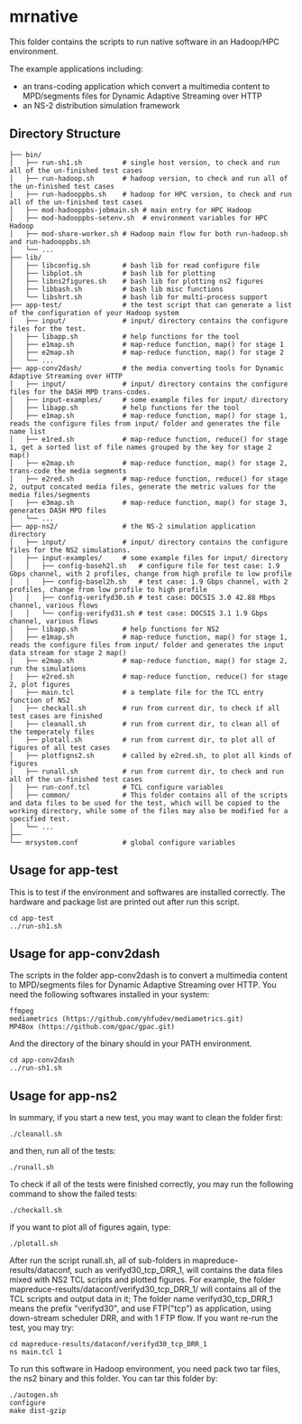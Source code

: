 mrnative
========

This folder contains the scripts to run native software in an Hadoop/HPC environment.

The example applications including:

  * an trans-coding application which convert a multimedia content to MPD/segments files for Dynamic Adaptive Streaming over HTTP
  * an NS-2 distribution simulation framework


Directory Structure
-------------------

    ├── bin/
    │   ├── run-sh1.sh          # single host version, to check and run all of the un-finished test cases
    │   ├── run-hadoop.sh       # hadoop version, to check and run all of the un-finished test cases
    │   ├── run-hadooppbs.sh    # hadoop for HPC version, to check and run all of the un-finished test cases
    │   ├── mod-hadooppbs-jobmain.sh # main entry for HPC Hadoop
    │   ├── mod-hadooppbs-setenv.sh  # environment variables for HPC Hadoop
    │   ├── mod-share-worker.sh # Hadoop main flow for both run-hadoop.sh and run-hadooppbs.sh
    │   └── ...
    ├── lib/
    │   ├── libconfig.sh        # bash lib for read configure file
    │   ├── libplot.sh          # bash lib for plotting
    │   ├── libns2figures.sh    # bash lib for plotting ns2 figures
    │   ├── libbash.sh          # bash lib misc functions
    │   └── libshrt.sh          # bash lib for multi-process support
    ├── app-test/               # the test script that can generate a list of the configuration of your Hadoop system
    │   ├── input/              # input/ directory contains the configure files for the test.
    │   ├── libapp.sh           # help functions for the tool
    │   ├── e1map.sh            # map-reduce function, map() for stage 1
    │   ├── e2map.sh            # map-reduce function, map() for stage 2
    │   └── ...
    ├── app-conv2dash/          # the media converting tools for Dynamic Adaptive Streaming over HTTP
    │   ├── input/              # input/ directory contains the configure files for the DASH MPD trans-codes.
    │   ├── input-examples/     # some example files for input/ directory
    │   ├── libapp.sh           # help functions for the tool
    │   ├── e1map.sh            # map-reduce function, map() for stage 1, reads the configure files from input/ folder and generates the file name list
    │   ├── e1red.sh            # map-reduce function, reduce() for stage 1, get a sorted list of file names grouped by the key for stage 2 map()
    │   ├── e2map.sh            # map-reduce function, map() for stage 2, trans-code the media segments
    │   ├── e2red.sh            # map-reduce function, reduce() for stage 2, output concated media files, generate the metric values for the media files/segments
    │   ├── e3map.sh            # map-reduce function, map() for stage 3, generates DASH MPD files
    │   └── ...
    ├── app-ns2/                # the NS-2 simulation application directory
    │   ├── input/              # input/ directory contains the configure files for the NS2 simulations.
    │   ├── input-examples/     # some example files for input/ directory
    │   │   ├── config-baseh2l.sh   # configure file for test case: 1.9 Gbps channel, with 2 profiles, change from high profile to low profile
    │   │   ├── config-basel2h.sh   # test case: 1.9 Gbps channel, with 2 profiles, change from low profile to high profile
    │   │   ├── config-verifyd30.sh # test case: DOCSIS 3.0 42.88 Mbps channel, various flows
    │   │   └── config-verifyd31.sh # test case: DOCSIS 3.1 1.9 Gbps channel, various flows
    │   ├── libapp.sh           # help functions for NS2
    │   ├── e1map.sh            # map-reduce function, map() for stage 1, reads the configure files from input/ folder and generates the input data stream for stage 2 map()
    │   ├── e2map.sh            # map-reduce function, map() for stage 2, run the simulations
    │   ├── e2red.sh            # map-reduce function, reduce() for stage 2, plot figures
    │   ├── main.tcl            # a template file for the TCL entry function of NS2
    │   ├── checkall.sh         # run from current dir, to check if all test cases are finished
    │   ├── cleanall.sh         # run from current dir, to clean all of the temperately files
    │   ├── plotall.sh          # run from current dir, to plot all of figures of all test cases
    │   ├── plotfigns2.sh       # called by e2red.sh, to plot all kinds of figures
    │   ├── runall.sh           # run from current dir, to check and run all of the un-finished test cases
    │   ├── run-conf.tcl        # TCL configure variables
    │   ├── common/             # This folder contains all of the scripts and data files to be used for the test, which will be copied to the working directory, while some of the files may also be modified for a specified test.
    │   └── ...
    ├── 
    └── mrsystem.conf           # global configure variables


Usage for app-test
--------------

This is to test if the environment and softwares are installed correctly.
The hardware and package list are printed out after run this script.

    cd app-test
    ../run-sh1.sh


Usage for app-conv2dash
-------------------

The scripts in the folder app-conv2dash is to convert a multimedia content to MPD/segments files for Dynamic Adaptive Streaming over HTTP.
You need the following softwares installed in your system:

    ffmpeg
    mediametrics (https://github.com/yhfudev/mediametrics.git)
    MP4Box (https://github.com/gpac/gpac.git)

And the directory of the binary should in your PATH environment.

    cd app-conv2dash
    ../run-sh1.sh


Usage for app-ns2
-------------

In summary, if you start a new test, you may want to clean the folder first:

    ./cleanall.sh

and then, run all of the tests:

    ./runall.sh

To check if all of the tests were finished correctly, you may run the following command to show the failed tests:

    ./checkall.sh

if you want to plot all of figures again, type:

    ./plotall.sh



After run the script runall.sh, all of sub-folders in mapreduce-results/dataconf, such as verifyd30_tcp_DRR_1, will contains the data files mixed with NS2 TCL scripts and plotted figures.
For example, the folder mapreduce-results/dataconf/verifyd30_tcp_DRR_1/ will contains all of the TCL scripts and output data in it;
The folder name verifyd30_tcp_DRR_1 means the prefix "verifyd30", and use FTP("tcp") as application, using down-stream scheduler DRR, and with 1 FTP flow.
If you want re-run the test, you may try:

    cd mapreduce-results/dataconf/verifyd30_tcp_DRR_1
    ns main.tcl 1


To run this software in Hadoop environment, you need pack two tar files, the ns2 binary and this folder.
You can tar this folder by:

    ./autogen.sh
    configure
    make dist-gzip

